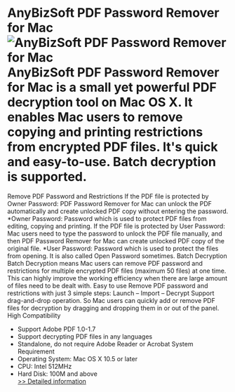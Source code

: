 # AnyBizSoft PDF Password Remover for Mac<br />![AnyBizSoft PDF Password Remover for Mac](https://mycommerce.akamaized.net/api/pimages/P300952647/BIG/300952647.PNG)<br />AnyBizSoft PDF Password Remover for Mac is a small yet powerful PDF decryption tool on Mac OS X. It enables Mac users to remove copying and printing restrictions from encrypted PDF files. It's quick and easy-to-use. Batch decryption is supported.
Remove PDF Password and Restrictions
If the PDF file is protected by Owner Password: PDF Password Remover for Mac can unlock the PDF automatically and create unlocked PDF copy without entering the password.
*Owner Password: Password which is used to protect PDF files from editing, copying and printing.
If the PDF file is protected by User Password: Mac users need to type the password to unlock the PDF file manually, and then PDF Password Remover for Mac can create unlocked PDF copy of the original file.
*User Password: Password which is used to protect the files from opening. It is also called Open Password sometimes.
Batch Decryption
Batch Decryption means Mac users can remove PDF password and restrictions for multiple encrypted PDF files (maximum 50 files) at one time. This can highly improve the working efficiency when there are large amount of files need to be dealt with.
Easy to use
Remove PDF password and restrictions with just 3 simple steps: Launch – Import – Decrypt
Support drag-and-drop operation. So Mac users can quickly add or remove PDF files for decryption by dragging and dropping them in or out of the panel.
High Compatibility
* Support Adobe PDF 1.0-1.7
* Support decrypting PDF files in any languages
* Standalone, do not require Adobe Reader or Acrobat
System Requirement
* Operating System: Mac OS X 10.5 or later
* CPU: Intel 512MHz
* Hard Disk: 100M and above<br />[>> Detailed information](https://secure.shareit.com/shareit/product.html?productid=300952647&affiliateid=200057808)